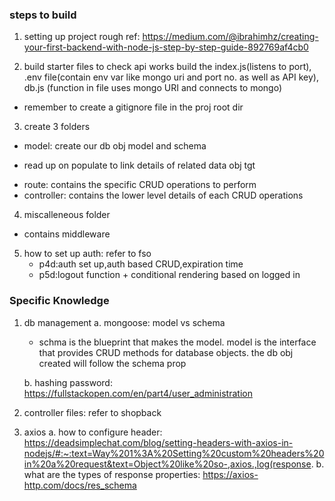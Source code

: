 ### steps to build

1. setting up project
   rough ref: https://medium.com/@ibrahimhz/creating-your-first-backend-with-node-js-step-by-step-guide-892769af4cb0

2. build starter files to check api works
   build the index.js(listens to port), .env file(contain env var like mongo uri and port no. as well as API key), db.js (function in file uses mongo URI and connects to mongo)

- remember to create a gitignore file in the proj root dir

3. create 3 folders

- model: create our db obj model and schema

* read up on populate to link details of related data obj tgt

- route: contains the specific CRUD operations to perform
- controller: contains the lower level details of each CRUD operations

4. miscalleneous folder

- contains middleware

5. how to set up auth: refer to fso
    - p4d:auth set up,auth based CRUD,expiration time
    - p5d:logout function + conditional rendering based on logged in

### Specific Knowledge

1. db management
   a. mongoose: model vs schema

    - schma is the blueprint that makes the model. model is the interface that provides CRUD methods for database objects. the db obj created will follow the schema prop

    b. hashing password: https://fullstackopen.com/en/part4/user_administration

2. controller files: refer to shopback

3. axios
   a. how to configure header: https://deadsimplechat.com/blog/setting-headers-with-axios-in-nodejs/#:~:text=Way%201%3A%20Setting%20custom%20headers%20in%20a%20request&text=Object%20like%20so-,axios.,log(response.
   b. what are the types of response properties: https://axios-http.com/docs/res_schema
